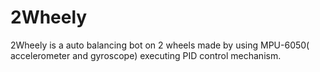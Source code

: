 # 2Wheely

2Wheely is a auto balancing bot on 2 wheels made by using MPU-6050( accelerometer and gyroscope) executing PID control mechanism.
